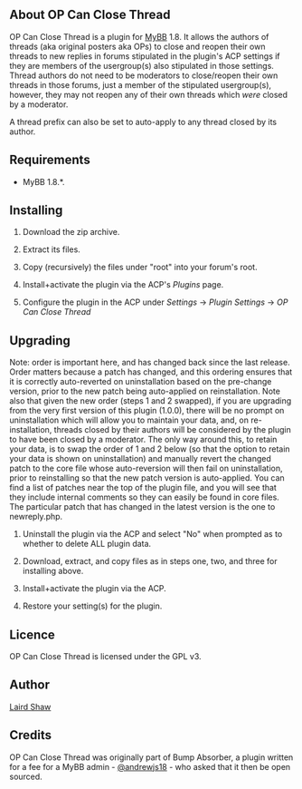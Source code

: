 ## About OP Can Close Thread

OP Can Close Thread is a plugin for [MyBB](https://mybb.com/) 1.8. It allows the authors of threads (aka original posters aka OPs) to close and reopen their own threads to new replies in forums stipulated in the plugin's ACP settings if they are members of the usergroup(s) also stipulated in those settings. Thread authors do not need to be moderators to close/reopen their own threads in those forums, just a member of the stipulated usergroup(s), however, they may not reopen any of their own threads which *were* closed by a moderator.

A thread prefix can also be set to auto-apply to any thread closed by its author.

## Requirements

* MyBB 1.8.*.

## Installing

1. Download the zip archive.

2. Extract its files.

3. Copy (recursively) the files under "root" into your forum's root.

4. Install+activate the plugin via the ACP's _Plugins_ page.

5. Configure the plugin in the ACP under _Settings_ -> _Plugin Settings_ -> _OP Can Close Thread_

## Upgrading

Note: order is important here, and has changed back since the last release. Order matters because a patch has changed, and this ordering ensures that it is correctly auto-reverted on uninstallation based on the pre-change version, prior to the new patch being auto-applied on reinstallation. Note also that given the new order (steps 1 and 2 swapped), if you are upgrading from the very first version of this plugin (1.0.0), there will be no prompt on uninstallation which will allow you to maintain your data, and, on re-installation, threads closed by their authors will be considered by the plugin to have been closed by a moderator. The only way around this, to retain your data, is to swap the order of 1 and 2 below (so that the option to retain your data is shown on uninstallation) and manually revert the changed patch to the core file whose auto-reversion will then fail on uninstallation, prior to reinstalling so that the new patch version is auto-applied. You can find a list of patches near the top of the plugin file, and you will see that they include internal comments so they can easily be found in core files. The particular patch that has changed in the latest version is the one to newreply.php.

1. Uninstall the plugin via the ACP and select "No" when prompted as to whether to delete ALL plugin data.

2. Download, extract, and copy files as in steps one, two, and three for installing above.

3. Install+activate the plugin via the ACP.

4. Restore your setting(s) for the plugin.

## Licence

OP Can Close Thread is licensed under the GPL v3.

## Author

[Laird Shaw](https://creativeandcritical.net/)

## Credits

OP Can Close Thread was originally part of Bump Absorber, a plugin written for a fee for a MyBB admin - [@andrewjs18](https://github.com/andrewjs18) - who asked that it then be open sourced.